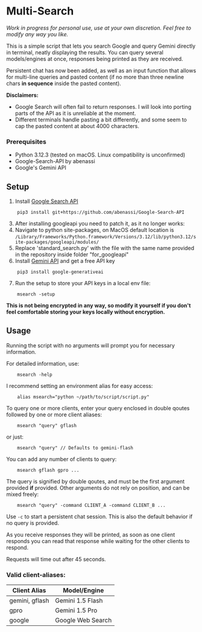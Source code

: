 <h1>Multi-Search</h1>

_Work in progress for personal use, use at your own discretion. Feel free to modify any way you like._

This is a simple script that lets you search Google and query Gemini directly in terminal, neatly displaying the results. You can query several models/engines at once, responses being printed as they are received.

Persistent chat has now been added, as well as an input function that allows for multi-line queries 
and pasted content (if no more than three newline chars **in sequence** inside the pasted content). 

**Disclaimers:** 
- Google Search will often fail to return responses. I will look into porting parts of the API as it is unreliable at the 
moment.
- Different terminals handle pasting a bit differently, and some seem to cap the pasted content at about 4000 characters.

### Prerequisites
- Python 3.12.3 (tested on macOS. Linux compatibility is unconfirmed)
- Google-Search-API by abenassi
- Google's Gemini API

<h2>Setup</h2>

1. Install [Google Search API](https://github.com/abenassi/Google-Search-API)
```
    pip3 install git+https://github.com/abenassi/Google-Search-API
```
3. After installing googleapi you need to patch it, as it no longer works:
4. Navigate to python site-packages, on MacOS default location is ```/Library/Frameworks/Python.framework/Versions/3.12/lib/python3.12/site-packages/googleapi/modules/```
5. Replace 'standard_search.py' with the file with the same name provided in the repository inside folder "for_googleapi"
6. Install [Gemini API](https://ai.google.dev/) and get a free API key
``` 
    pip3 install google-generativeai
```
7. Run the setup to store your API keys in a local env file:
``` 
    msearch -setup
```
**This is not being encrypted in any way, so modify it yourself if you don't feel comfortable storing your keys locally without encryption.**

<h2>Usage</h2>

Running the script with no arguments will prompt you for necessary information.

For detailed information, use:
```
    msearch -help
```

I recommend setting an environment alias for easy access: 
```
    alias msearch="python ~/path/to/script/script.py"
```

To query one or more clients, enter your query enclosed in double qoutes
followed by one or more client aliases:
```
    msearch "query" gflash
```
or just:
```
    msearch "query" // Defaults to gemini-flash
```

You can add any number of clients to query:
```
    msearch gflash gpro ...
```

The query is signified by double qoutes, and must be the first argument provided **if** provided. Other arguments do not rely on position, and can be mixed freely:
```
    msearch "query" -command CLIENT_A -command CLIENT_B ...
```

Use `-c` to start a persistent chat session.  This is also the default behavior if no query is provided.

As you receive responses they will be printed, as soon as one client responds you can read that response while waiting for the other clients to respond.

Requests will time out after 45 seconds.

### Valid client-aliases:

Client Alias | Model/Engine
-|-
gemini, gflash | Gemini 1.5 Flash
gpro         | Gemini 1.5 Pro
google       | Google Web Search

